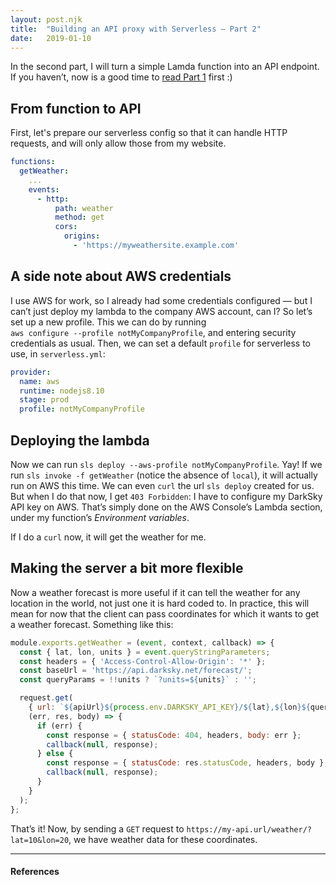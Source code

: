 ```yaml
---
layout: post.njk
title:  "Building an API proxy with Serverless — Part 2"
date:   2019-01-10
---
```


In the second part, I will turn a simple Lamda function into an API endpoint. If you havenʼt, now is a good time to [read Part 1](/serverless) first :)

## From function to API

First, let's prepare our serverless config so that it can handle HTTP requests, and will only allow those from my website. 

```yaml
functions:
  getWeather:
    ...
    events:
      - http:
          path: weather
          method: get
          cors:
            origins:
              - 'https://myweathersite.example.com'
```

## A side note about AWS credentials

I use AWS for work, so I already had some credentials configured — but I canʼt just deploy my lambda to the company AWS account, can I? So letʼs set up a new profile. This we can do by running  
`aws configure --profile notMyCompanyProfile`, and entering security credentials as usual. Then, we can set a default `profile` for serverless to use, in `serverless.yml`:

```yaml
provider:
  name: aws
  runtime: nodejs8.10
  stage: prod
  profile: notMyCompanyProfile
```

## Deploying the lambda

Now we can run `sls deploy --aws-profile notMyCompanyProfile`. Yay! If we run `sls invoke -f getWeather` (notice the absence of `local`), it will actually run on AWS this time. We can even `curl` the url `sls deploy` created for us. But when I do that now, I get `403 Forbidden`: I have to configure my DarkSky API key on AWS. Thatʼs simply done on the AWS Consoleʼs Lambda section, under my functionʼs *Environment variables*.

If I do a `curl` now, it will get the weather for me.

## Making the server a bit more flexible

Now a weather forecast is more useful if it can tell the weather for any location in the world, not just one it is hard coded to. In practice, this will mean for now that the client can pass coordinates for which it wants to get a weather forecast. Something like this:
```js
module.exports.getWeather = (event, context, callback) => {
  const { lat, lon, units } = event.queryStringParameters;
  const headers = { 'Access-Control-Allow-Origin': '*' };
  const baseUrl = 'https://api.darksky.net/forecast/';
  const queryParams = !!units ? `?units=${units}` : '';

  request.get(
    { url: `${apiUrl}${process.env.DARKSKY_API_KEY}/${lat},${lon}${queryParams}` },
    (err, res, body) => {
      if (err) {
        const response = { statusCode: 404, headers, body: err };
        callback(null, response);
      } else {
        const response = { statusCode: res.statusCode, headers, body };
        callback(null, response);
      }
    }
  );
};
```

Thatʼs it! Now, by sending a `GET` request to `https://my-api.url/weather/?lat=10&lon=20`, we have weather data for these coordinates. 

---

#### References
[^1]: Read more about configuring AWS profiles for Serverless [here](https://serverless.com/framework/docs/providers/aws/guide/credentials/).
